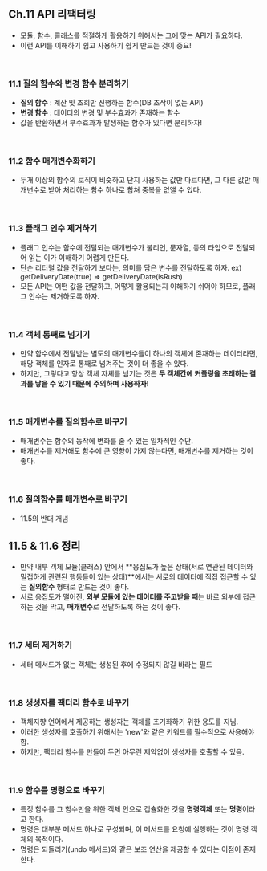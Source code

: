 ## Ch.11 API 리팩터링

- 모듈, 함수, 클래스를 적절하게 활용하기 위해서는 그에 맞는 API가 필요하다.
- 이런 API를 이해하기 쉽고 사용하기 쉽게 만드는 것이 중요!

<br />

### 11.1 질의 함수와 변경 함수 분리하기

- **질의 함수** : 계산 및 조회만 진행하는 함수(DB 조작이 없는 API)
- **변경 함수** : 데이터의 변경 및 부수효과가 존재하는 함수
- 값을 반환하면서 부수효과가 발생하는 함수가 있다면 분리하자!

<br />

### 11.2 함수 매개변수화하기

- 두개 이상의 함수의 로직이 비슷하고 단지 사용하는 값만 다르다면, 그 다른 값만 매개변수로 받아 처리하는 함수 하나로 합쳐 중복을 없앨 수 있다.

<br />

### 11.3 플래그 인수 제거하기

- 플래그 인수는 함수에 전달되는 매개변수가 불리언, 문자열, 등의 타입으로 전달되어 읽는 이가 이해하기 어렵게 만든다.
- 단순 리터럴 값을 전달하기 보다는, 의미를 담은 변수를 전달하도록 하자. ex) getDeliveryDate(true) => getDeliveryDate(isRush)
- 모든 API는 어떤 값을 전달하고, 어떻게 활용되는지 이해하기 쉬어야 하므로, 플래그 인수는 제거하도록 하자.

<br />

### 11.4 객체 통째로 넘기기

- 만약 함수에서 전달받는 별도의 매개변수들이 하나의 객체에 존재하는 데이터라면, 해당 객체를 인자로 통째로 넘겨주는 것이 더 좋을 수 있다.
- 하지만, 그렇다고 항상 객체 자체를 넘기는 것은 **두 객체간에 커플링을 초래하는 결과를 낳을 수 있기 때문에 주의하며 사용하자!**

<br />

### 11.5 매개변수를 질의함수로 바꾸기

- 매개변수는 함수의 동작에 변화를 줄 수 있는 일차적인 수단.
- 매개변수를 제거해도 함수에 큰 영향이 가지 않는다면, 매개변수를 제거하는 것이 좋다.

<br />

### 11.6 질의함수를 매개변수로 바꾸기

- 11.5의 반대 개념

## 11.5 & 11.6 정리

- 만약 내부 객체 모듈(클래스) 안에서 **응집도가 높은 상태(서로 연관된 데이터와 밀접하게 관련된 행동들이 있는 상태)**에서는 서로의 데이터에 직접 접근할 수 있는 **질의함수** 형태로 만드는 것이 좋다.
- 서로 응집도가 떨어진, **외부 모듈에 있는 데이터를 주고받을 때**는 바로 외부에 접근하는 것을 막고, **매개변수**로 전달하도록 하는 것이 좋다.

<br />

### 11.7 세터 제거하기

- 세터 메서드가 없는 객체는 생성된 후에 수정되지 않길 바라는 필드

<br />

### 11.8 생성자를 팩터리 함수로 바꾸기

- 객체지향 언어에서 제공하는 생성자는 객체를 초기화하기 위한 용도를 지님.
- 이러한 생성자를 호출하기 위해서는 'new'와 같은 키워드를 필수적으로 사용해야 함.
- 하지만, 팩터리 함수를 만들어 두면 아무런 제약없이 생성자를 호출할 수 있음.

<br />

### 11.9 함수를 명령으로 바꾸기

- 특정 함수를 그 함수만을 위한 객체 안으로 캡슐화한 것을 **명령객체** 또는 **명령**이라고 한다.
- 명령은 대부분 메서드 하나로 구성되며, 이 메서드를 요청에 실행하는 것이 명령 객체의 목적이다.
- 명령은 되돌리기(undo 메서드)와 같은 보조 연산을 제공할 수 있다는 이점이 존재한다.
